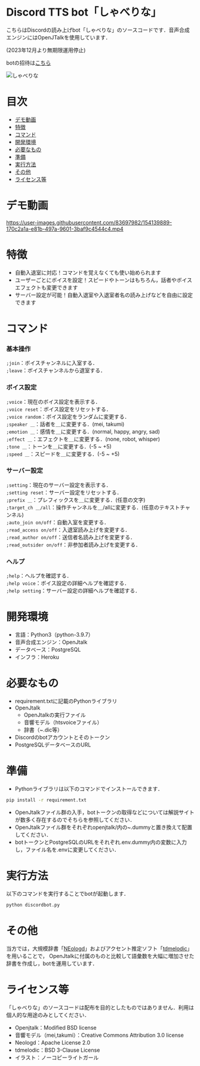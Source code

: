 # Discord TTS bot「しゃべりな」
こちらはDiscordの読み上げbot「しゃべりな」のソースコードです．音声合成エンジンにはOpenJTalkを使用しています．  

(2023年12月より無期限運用停止)

botの招待は[こちら](https://bit.ly/invite-shaberina)

![しゃべりな](https://user-images.githubusercontent.com/83697982/154113716-94acc059-e772-4c34-829f-b1ad1da3c05f.png)

# 目次
- [デモ動画](#デモ動画)
- [特徴](#特徴)
- [コマンド](#コマンド)
- [開発環境](#開発環境)
- [必要なもの](#必要なもの)
- [準備](#準備)
- [実行方法](#実行方法)
- [その他](#その他)
- [ライセンス等](#ライセンス等)

# デモ動画
https://user-images.githubusercontent.com/83697982/154139889-170c2a1a-e81b-497a-9601-3baf9c4544c4.mp4

# 特徴
- 自動入退室に対応！コマンドを覚えなくても使い始められます
- ユーザーごとにボイスを設定！スピードやトーンはもちろん，話者やボイスエフェクトも変更できます
- サーバー設定が可能！自動入退室や入退室者名の読み上げなどを自由に設定できます

# コマンド
### 基本操作
`;join`：ボイスチャンネルに入室する．  
`;leave`：ボイスチャンネルから退室する．
### ボイス設定
`;voice`：現在のボイス設定を表示する．  
`;voice reset`：ボイス設定をリセットする．  
`;voice random`：ボイス設定をランダムに変更する．  
`;speaker ＿`：話者を＿に変更する．(mei, takumi)  
`;emotion ＿`：感情を＿に変更する．(normal, happy, angry, sad)  
`;effect ＿`：エフェクトを＿に変更する．(none, robot, whisper)  
`;tone ＿`：トーンを＿に変更する．(-5 ~ +5)  
`;speed ＿`：スピードを＿に変更する．(-5 ~ +5)
### サーバー設定
`;setting`：現在のサーバー設定を表示する．  
`;setting reset`：サーバー設定をリセットする．  
`;prefix ＿`：プレフィックスを＿に変更する．(任意の文字)  
`;target_ch ＿/all`：操作チャンネルを＿/allに変更する．(任意のテキストチャンネル)  
`;auto_join on/off`：自動入室を変更する．  
`;read_access on/off`：入退室読み上げを変更する．  
`;read_author on/off`：送信者名読み上げを変更する．  
`;read_outsider on/off`：非参加者読み上げを変更する．
### ヘルプ
`;help`：ヘルプを確認する．  
`;help voice`：ボイス設定の詳細ヘルプを確認する．  
`;help setting`：サーバー設定の詳細ヘルプを確認する．

# 開発環境
- 言語：Python3（python-3.9.7）
- 音声合成エンジン：OpenJtalk
- データベース：PostgreSQL
- インフラ：Heroku

# 必要なもの
- requirement.txtに記載のPythonライブラリ
- OpenJtalk
  - OpenJtalkの実行ファイル
  - 音響モデル（htsvoiceファイル）
  - 辞書（~.dic等）
- Discordのbotアカウントとそのトークン
- PostgreSQLデータベースのURL

# 準備
- Pythonライブラリは以下のコマンドでインストールできます．
```bash
pip install -r requirement.txt
```
- OpenJtalkファイル群の入手，botトークンの取得などについては解説サイトが数多く存在するのでそちらを参照してください．
- OpenJtalkファイル群をそれぞれopenjtalk/内の~.dummyと置き換えて配置してください．
- botトークンとPostgreSQLのURLをそれぞれ.env.dummy内の変数に入力し，ファイル名を.envに変更してください．

# 実行方法
以下のコマンドを実行することでbotが起動します．
```bash
python discordbot.py
```

# その他
当方では，大規模辞書「[NEologd](https://github.com/neologd/mecab-ipadic-neologd/blob/master/README.ja.md)」およびアクセント推定ソフト「[tdmelodic](https://github.com/PKSHATechnology-Research/tdmelodic)」を用いることで，
OpenJtalkに付属のものと比較して語彙数を大幅に増加させた辞書を作成し，botを運用しています．


# ライセンス等
「しゃべりな」のソースコードは配布を目的としたものではありません．利用は個人的な用途のみとしてください．

- Openjtalk：Modified BSD license
- 音響モデル（mei,takumi）：Creative Commons Attribution 3.0 license
- Neologd：Apache License 2.0
- tdmelodic：BSD 3-Clause License
- イラスト：ノーコピーライトガール
